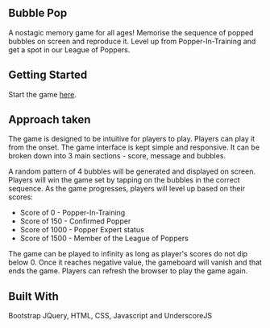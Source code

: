 ## Bubble Pop
A nostagic memory game for all ages! 
Memorise the sequence of popped bubbles on screen and reproduce it. 
Level up from Popper-In-Training and get a spot in our League of Poppers.

## Getting Started
Start the game [here](http://htmlpreview.github.io/?https://github.com/tiffam/Bubble-Pop/blob/master/main.html).

## Approach taken

The game is designed to be intuitive for players to play. Players can play it from the onset. The game interface is kept simple and responsive. It can be broken down into 3 main sections - score, message and bubbles. 

A random pattern of 4 bubbles will be generated and displayed on screen. Players will win the game set by tapping on the bubbles in the correct sequence. As the game progresses, players will level up based on their scores: 

* Score of 0 - Popper-In-Training
* Score of 150 - Confirmed Popper
* Score of 1000 - Popper Expert status
* Score of 1500 - Member of the League of Poppers

The game can be played to infinity as long as player's scores do not dip below 0. Once it reaches negative value, the gameboard will vanish and that ends the game. Players can refresh the browser to play the game again.

## Built With
Bootstrap
JQuery, HTML, CSS, Javascript and UnderscoreJS


